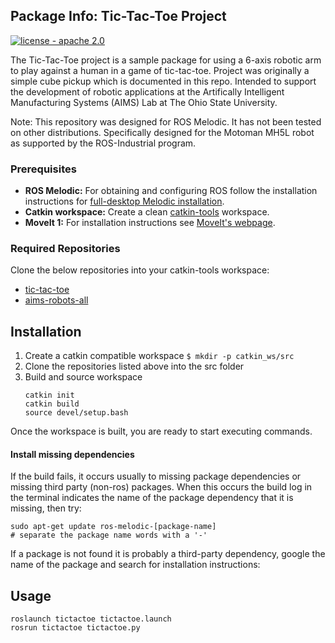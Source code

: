

## Package Info: Tic-Tac-Toe Project

[![license - apache 2.0](https://img.shields.io/:license-Apache%202.0-yellowgreen.svg)](https://opensource.org/licenses/Apache-2.0)

The Tic-Tac-Toe project is a sample package for using a 6-axis robotic arm to play against a human in a game of tic-tac-toe. Project was originally a simple cube pickup which is documented in this repo. Intended to support the development of robotic applications at the Artifically Intelligent Manufacturing Systems (AIMS) Lab at The Ohio State University.

Note: This repository was designed for ROS Melodic. It has not been tested on other distributions. Specifically designed for the Motoman MH5L robot as supported by the ROS-Industrial program.


### Prerequisites
  - **ROS Melodic:** For obtaining and configuring ROS follow the installation instructions for [full-desktop Melodic installation](http://wiki.ros.org/melodic/Installation/Ubuntu).
  - **Catkin workspace:** Create a clean [catkin-tools](https://catkin-tools.readthedocs.io/en/latest/index.html) workspace.
  - **MoveIt 1:** For installation instructions see [MoveIt's webpage](https://moveit.ros.org/install/).
 
### Required Repositories
  Clone the below repositories into your catkin-tools workspace:
  - [tic-tac-toe](https://github.com/osu-aims/tic-tac-toe)
  - [aims-robots-all](https://github.com/osu-aims/aims-robots-all)

## Installation
  1. Create a catkin compatible workspace ```$ mkdir -p catkin_ws/src```
  2. Clone the repositories listed above into the src folder
  3. Build and source workspace 
     ```
     catkin init
     catkin build
     source devel/setup.bash
     ```
     
Once the workspace is built, you are ready to start executing commands.

#### Install missing dependencies
If the build fails, it occurs usually to missing package dependencies or missing third party (non-ros) packages. When this occurs the build log in the terminal indicates the name of the package dependency that it is missing, then try:

```
sudo apt-get update ros-melodic-[package-name]
# separate the package name words with a '-'
```
If a package is not found it is probably a third-party dependency, google the name of the package and search for installation instructions:

## Usage

```
roslaunch tictactoe tictactoe.launch
rosrun tictactoe tictactoe.py
```




